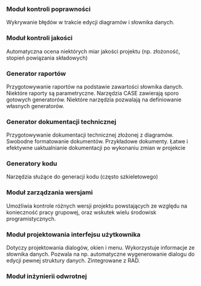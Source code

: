 ### Moduł kontroli poprawności
Wykrywanie błędów w trakcie edycji diagramów i słownika danych.

### Moduł kontroli jakości
Automatyczna ocena niektórych miar jakości projektu (np. złożoność, stopień powiązania składowych)

### Generator raportów
Przygotowywanie raportów na podstawie zawartości słownika danych. Niektóre raporty są parametryczne. Narzędzia CASE zawierają sporo gotowych generatorów. Niektóre narzędzia pozwalają na definiowanie własnych generatorów.

### Generator dokumentacji technicznej
Przygotowywanie dokumentacji technicznej złożonej z diagramów. Swobodne formatowanie dokumentów. Przykładowe dokumenty. Łatwe i efektywne uaktualnianie dokumentacji po wykonaniu zmian w projekcie

### Generatory kodu
Narzędzia służące do generacji kodu (często szkieletowego)

### Moduł zarządzania wersjami
Umożliwia kontrole różnych wersji projektu powstających ze względu na konieczność pracy grupowej, oraz wskutek wielu środowisk programistycznych.

### Moduł projektowania interfejsu użytkownika
Dotyczy projektowania dialogów, okien i menu. Wykorzystuje informacje ze słownika danych. Pozwala na np. automatyczne wygenerowanie dialogu do edycji pewnej struktury danych. Zintegrowane z RAD.

### Moduł inżynierii odwrotnej